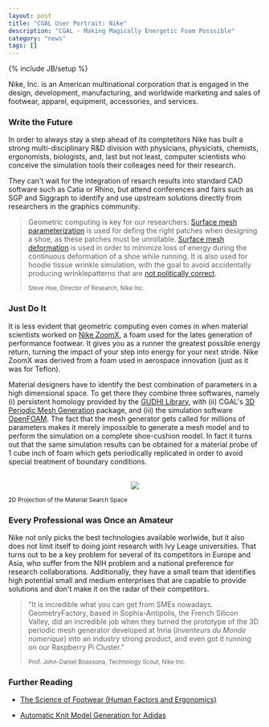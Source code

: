 ```yaml
---
layout: post
title: "CGAL User Portrait: Nike"
description: "CGAL - Making Magically Energetic Foam Posssible"
category: "news"
tags: []
---
```

{% include JB/setup %}

<p>Nike, Inc. is an American multinational corporation that is engaged
in the design, development, manufacturing, and worldwide marketing and
sales of footwear, apparel, equipment, accessories, and services.</p>


<h3>Write the Future</h3>

<p>In order to always stay a step ahead of its comptetitors Nike has
built a strong multi-disciplinary R&D division with physicians, physicists, chemists,
ergonomists, biologists, and, last but not least, computer scientists
who conceive the simulation tools their colleages need for their research.</p>

<p>They can't wait for the integration of resarch results into standard
CAD software such as Catia or Rhino, but attend conferences and fairs
such as SGP and Siggraph to identify and use upstream solutions directly
from researchers in the graphics community.</p>

<blockquote>
<p>Geometric computing is key for our researchers:
<a href="https://doc.cgal.org/latest/Manual/packages.html#PkgSurfaceParameterizationSummary">
Surface mesh parameterization</a>
is used for defing the right patches when designing a shoe, as these patches must
be unrollable.
<a href="https://doc.cgal.org/latest/Manual/packages.html#PkgSurfaceMeshDeformationSummary">
Surface mesh deformation</a> is used in order to minimize loss of energy during the
continuous deformation of a shoe while running. It is also used for
hoodie tissue wrinkle simulation, with the goal to avoid accidentally producing wrinklepatterns 
that are 
<a href="https://www.nike.com/t/sportswear-gym-vintage-womens-full-zip-hoodie-plus-size-zrn3LS/AR1203-091">not politically correct</a>.</p>
<p><small>Steve Hoe, Director of Research, Nike Inc.</small></p>
</blockquote>


<h3>Just Do It</h3>

<p>It is less evident that geometric computing even comes in when material scientists 
worked on  <a href="https://www.nike.com/us/en_us/c/innovation/zoom">Nike ZoomX</a>,
a foam used for the lates generation of performance footwear. It gives you as a runner the greatest 
possible energy return, turning the impact of your step into energy for your next stride.
Nike ZoomX was derived from a foam used in aerospace innovation (just as it was for Teflon).</p>


<p>Material designers have to identify the best combination of parameters in a high dimensional space. 
To get there they combine three softwares, namely (i) persistent homology provided by the 
<a href="http://gudhi.gforge.inria.fr/">GUDHI Library</a>, with (ii) CGAL's
<a href="https://doc.cgal.org/latest/Manual/packages.html#PkgPeriodic3Mesh3">
3D Periodic Mesh Generation</a> package, and (iii) the simulation software <a href="https://openfoam.org">OpenFOAM</a>.
The fact that the mesh generator gets called for millions of parameters makes it merely impossible 
to generate a mesh model and to perform the simulation on a complete shoe-cushion model.
In fact it turns out that the same simulation results can be obtained for a material probe of 1 cube inch of foam
which gets periodically replicated in order to avoid special treatment of boundary conditions.


<center>
<br>
<img src="../../../../../images/modulus.png" style="max-width:85%"/>
<br>
</center>

<p><small>2D Projection of the Material Search Space</small></p>

<h3>Every Professional was Once an Amateur</h3>

<p>Nike not only picks the best technologies available worlwide, 
but it also does not limit itself to doing joint research with
Ivy Leage universities. That turns out to be a key problem for several of its competitors in Europe and Asia,
who suffer from the NIH problem and a national preference for research collaborations. Additionally, they have
a small team that identifies high potential small and medium enterprises that are capable to provide solutions and
don't make it on the radar of their competitors.<p>

<blockquote>
<p>"It is incredible what you can get from SMEs nowadays. 
GeometryFactory, based in Sophia-Antipolis, the French Silicon Valley,
did an incredible job when they turned the prototype of the 3D periodic mesh generator developed at Inria
(<em>Inventeurs du Monde numerique</em>) into an industry strong product, and even got it running on our Raspberry Pi Cluster."</p>
 <p><small>Prof. John-Daniel Boassona, Technology Scout, Nike Inc.</small></p>
</blockquote>

<h3>Further Reading</h3>

<ul>
<li><p> <a href="https://www.amazon.com/s?k=9781439835685&i=stripbooks&linkCode=qs">The Science of Footwear (Human Factors and Ergonomics)</a><p></li>
<li><p> <a href="https://cims.nyu.edu/gcl/papers/2018-StitchMeshing.pdf">Automatic Knit Model Generation for Adidas</a></p></li>
